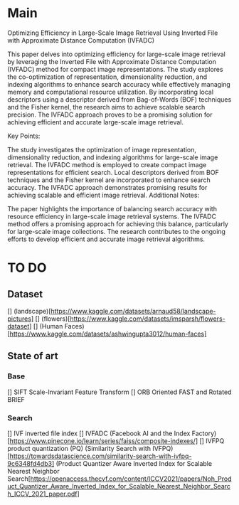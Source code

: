 # Main

Optimizing Efficiency in Large-Scale Image Retrieval Using Inverted File with Approximate Distance Computation (IVFADC)

This paper delves into optimizing efficiency for large-scale image retrieval by leveraging the Inverted File with Approximate Distance Computation (IVFADC) method for compact image representations. The study explores the co-optimization of representation, dimensionality reduction, and indexing algorithms to enhance search accuracy while effectively managing memory and computational resource utilization. By incorporating local descriptors using a descriptor derived from Bag-of-Words (BOF) techniques and the Fisher kernel, the research aims to achieve scalable search precision. The IVFADC approach proves to be a promising solution for achieving efficient and accurate large-scale image retrieval.

Key Points:

The study investigates the optimization of image representation, dimensionality reduction, and indexing algorithms for large-scale image retrieval.
The IVFADC method is employed to create compact image representations for efficient search.
Local descriptors derived from BOF techniques and the Fisher kernel are incorporated to enhance search accuracy.
The IVFADC approach demonstrates promising results for achieving scalable and efficient image retrieval.
Additional Notes:

The paper highlights the importance of balancing search accuracy with resource efficiency in large-scale image retrieval systems.
The IVFADC method offers a promising approach for achieving this balance, particularly for large-scale image collections.
The research contributes to the ongoing efforts to develop efficient and accurate image retrieval algorithms.


# TO DO

## Dataset

[] (landscape)[https://www.kaggle.com/datasets/arnaud58/landscape-pictures]
[] (flowers)[https://www.kaggle.com/datasets/imsparsh/flowers-dataset]
[] (Human Faces)[https://www.kaggle.com/datasets/ashwingupta3012/human-faces]

## State of art

### Base
[] SIFT Scale-Invariant Feature Transform
[] ORB Oriented FAST and Rotated BRIEF

### Search
[] IVF inverted file index
    [] IVFADC 
           (Facebook AI and the Index Factory)[https://www.pinecone.io/learn/series/faiss/composite-indexes/]
    [] IVFPQ product quantization (PQ)
           (Similarity Search with IVFPQ)[https://towardsdatascience.com/similarity-search-with-ivfpq-9c6348fd4db3]
           (Product Quantizer Aware Inverted Index for Scalable Nearest Neighbor Search[https://openaccess.thecvf.com/content/ICCV2021/papers/Noh_Product_Quantizer_Aware_Inverted_Index_for_Scalable_Nearest_Neighbor_Search_ICCV_2021_paper.pdf]




